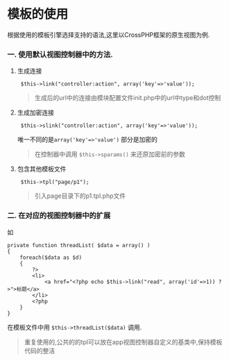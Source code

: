 # 模板的使用

根据使用的模板引擎选择支持的语法,这里以CrossPHP框架的原生视图为例.

### 一. 使用默认视图控制器中的方法.

1. 生成连接

		$this->link("controller:action", array('key'=>'value'));
	
	> 生成后的url中的连接由模块配置文件init.php中的url中type和dot控制  

2. 生成加密连接
	
		$this->slink("controller:action", array('key'=>'value'));

	唯一不同的是`array('key'=>'value')` 部分是加密的	
	>在控制器中调用 `$this->sparams()` 来还原加密前的参数
	
3. 包含其他模板文件

		$this->tpl("page/p1");
	>引入page目录下的p1.tpl.php文件
	

### 二. 在对应的视图控制器中的扩展

如

    private function threadList( $data = array() )
    {
        foreach($data as $d)
        {
            ?>
			<li>
            	<a href="<?php echo $this->link("read", array('id'=>1)) ?>">标题</a>
			</li>
            <?php
        }
    }

在模板文件中用 `$this->threadList($data)` 调用.
>重复使用的,公共的的tpl可以放在app视图控制器自定义的基类中,保持模板代码的整洁